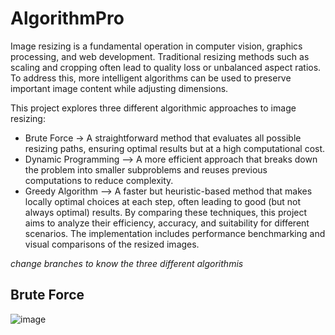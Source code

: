 # AlgorithmPro

Image resizing is a fundamental operation in computer vision, graphics processing, and web development. Traditional resizing methods such as scaling and cropping often lead to quality loss or unbalanced aspect ratios. To address this, more intelligent algorithms can be used to preserve important image content while adjusting dimensions.

This project explores three different algorithmic approaches to image resizing:

- Brute Force -> A straightforward method that evaluates all possible resizing paths, ensuring optimal results but at a high computational cost.
- Dynamic Programming –> A more efficient approach that breaks down the problem into smaller subproblems and reuses previous computations to reduce complexity.
- Greedy Algorithm –> A faster but heuristic-based method that makes locally optimal choices at each step, often leading to good (but not always optimal) results.
By comparing these techniques, this project aims to analyze their efficiency, accuracy, and suitability for different scenarios. The implementation includes performance benchmarking and visual comparisons of the resized images.

*change branches to know the three different algorithmis*

## Brute Force
![image](https://github.com/user-attachments/assets/51df6883-9aff-4e4e-98d2-8b8209df02a5)



